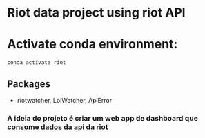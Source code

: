 # Riot data project using riot API

# Activate conda environment:

```
conda activate riot
```

## Packages

- riotwatcher, LolWatcher, ApiError

### A ideia do projeto é criar um web app de dashboard que consome dados da api da riot
